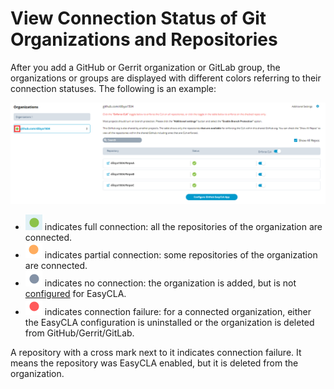 # View Connection Status of Git Organizations and Repositories

After you add a GitHub or Gerrit organization or GitLab group, the organizations or groups are displayed with different colors referring to their connection statuses. The following is an example:

![Git Organization Connection Status](../../.gitbook/assets/github-organization-connection-status.png)

* ![](../../.gitbook/assets/connected-green-color.png) indicates full connection: all the repositories of the organization are connected.
* ![](../../.gitbook/assets/orange-partial-connection.png) indicates partial connection: some repositories of the organization are connected.
* ![](../../.gitbook/assets/grey-no-connection.png) indicates no connection: the organization is added, but is not [configured](enforce-or-remove-cla-mechanism.md#configure-github-repositories) for EasyCLA. 
* ![](../../.gitbook/assets/red-connection-failure.png) indicates connection failure: for a connected organization, either the EasyCLA configuration is uninstalled or the organization is deleted from GitHub/Gerrit/GitLab.

A repository with a cross mark next to it indicates connection failure. It means the repository was EasyCLA enabled, but it is deleted from the organization.

